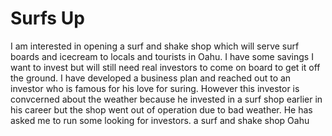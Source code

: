 # Surfs Up
I am interested in opening a surf and shake shop which will serve surf boards and icecream to locals and tourists in Oahu. I have some savings I want to invest but will still need real investors to come on board to get it off the ground. I have developed a business plan and reached out to an investor who is famous for his love for suring. However this investor is convcerned about the weather because he invested in a surf shop earlier in his career but the shop went out of operation due to bad weather. He has asked me to run some looking for investors.  a surf and shake shop 
Oahu
